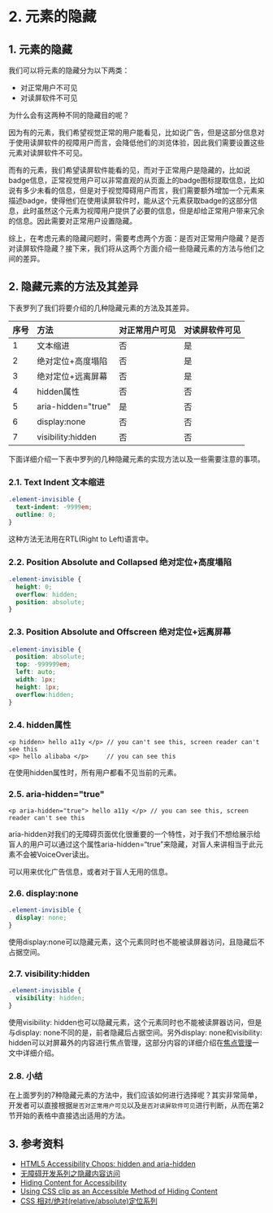 # 2. 元素的隐藏

## 1. 元素的隐藏

我们可以将元素的隐藏分为以下两类：

* 对正常用户不可见
* 对读屏软件不可见

为什么会有这两种不同的隐藏目的呢？

因为有的元素，我们希望视觉正常的用户能看见，比如说广告，但是这部分信息对于使用读屏软件的视障用户而言，会降低他们的浏览体验，因此我们需要设置这些元素对读屏软件不可见。

而有的元素，我们希望读屏软件能看的见，而对于正常用户是隐藏的，比如说badge信息，正常视觉用户可以非常直观的从页面上的badge图标提取信息，比如说有多少未看的信息，但是对于视觉障碍用户而言，我们需要额外增加一个元素来描述badge，使得他们在使用读屏软件时，能从这个元素获取badge的这部分信息，此时虽然这个元素为视障用户提供了必要的信息，但是却给正常用户带来冗余的信息。因此需要对正常用户设置隐藏。

综上，在考虑元素的隐藏问题时，需要考虑两个方面：是否对正常用户隐藏？是否对读屏软件隐藏？接下来，我们将从这两个方面介绍一些隐藏元素的方法与他们之间的差异。

## 2. 隐藏元素的方法及其差异

下表罗列了我们将要介绍的几种隐藏元素的方法及其差异。

| 序号 | 方法 | 对正常用户可见 | 对读屏软件可见 |
| :--- | :--- | :--- | :--- |
| 1 | 文本缩进 | 否 | 是 |
| 2 | 绝对定位+高度塌陷 | 否 | 是 |
| 3 | 绝对定位+远离屏幕 | 否 | 是 |
| 4 | hidden属性 | 否 | 否 |
| 5 | aria-hidden="true" | 是 | 否 |
| 6 | display:none | 否 | 否 |
| 7 | visibility:hidden | 否 | 否 |

下面详细介绍一下表中罗列的几种隐藏元素的实现方法以及一些需要注意的事项。

### 2.1. Text Indent 文本缩进

```css
.element-invisible {
  text-indent: -9999em;
  outline: 0;
}
```

这种方法无法用在RTL\(Right to Left\)语言中。

### 2.2. Position Absolute and Collapsed 绝对定位+高度塌陷

```css
.element-invisible {
  height: 0;
  overflow: hidden;
  position: absolute;
}
```

### 2.3. Position Absolute and Offscreen 绝对定位+远离屏幕

```css
.element-invisible {
  position: absolute;
  top: -999999em;
  left: auto;
  width: 1px;
  height: 1px;
  overflow:hidden;
}
```

### 2.4. hidden属性

```markup
<p hidden> hello a11y </p> // you can't see this, screen reader can't see this 
<p> hello alibaba </p>     // you can see this
```

在使用hidden属性时，所有用户都看不见当前的元素。

### 2.5. aria-hidden="true"

```markup
<p aria-hidden="true"> hello a11y </p> // you can see this, screen reader can't see this
```

aria-hidden对我们的无障碍页面优化很重要的一个特性，对于我们不想给展示给盲人的用户可以通过这个属性aria-hidden=“true”来隐藏，对盲人来讲相当于此元素不会被VoiceOver读出。

可以用来优化广告信息，或者对于盲人无用的信息。

### 2.6. display:none

```css
.element-invisible {
  display: none;
}
```

使用display:none可以隐藏元素，这个元素同时也不能被读屏器访问，且隐藏后不占据空间。

### 2.7. visibility:hidden

```css
.element-invisible {
  visibility: hidden;
}
```

使用visibility: hidden也可以隐藏元素，这个元素同时也不能被读屏器访问，但是与display: none不同的是，前者隐藏后占据空间。另外display: none和visibility: hidden可以对屏幕外的内容进行焦点管理，这部分内容的详细介绍在[焦点管理](https://yuque.antfin-inc.com/fusion-design-system/a11y/dn24ez)一文中详细介绍。

### 2.8. 小结

在上面罗列的7种隐藏元素的方法中，我们应该如何进行选择呢？其实非常简单，开发者可以直接根据`是否对正常用户可见`以及`是否对读屏软件可见`进行判断，从而在第2节开始的表格中直接选出适用的方法。

## 3. 参考资料

* [HTML5 Accessibility Chops: hidden and aria-hidden](https://developer.paciellogroup.com/blog/2012/05/html5-accessibility-chops-hidden-and-aria-hidden/)
* [无障碍开发系列之隐藏内容访问](https://blog.csdn.net/yc123h/article/details/51337398)
* [Hiding Content for Accessibility](https://snook.ca/archives/html_and_css/hiding-content-for-accessibility)
* [Using CSS clip as an Accessible Method of Hiding Content](http://adaptivethemes.com/using-css-clip-as-an-accessible-method-of-hiding-content)
* [CSS 相对/绝对\(relative/absolute\)定位系列](https://www.zhangxinxu.com/wordpress/2011/03/css-相对绝对relativeabsolute定位系列（三）/)

